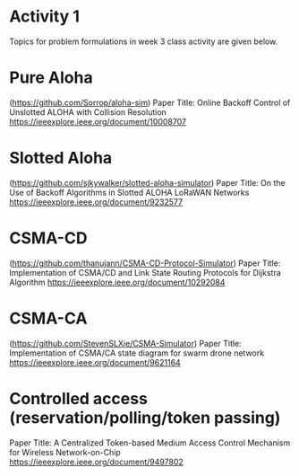 # Activity 1
Topics for problem formulations in week 3 class activity are given below.

# Pure Aloha
(https://github.com/Sorrop/aloha-sim)
Paper Title: Online Backoff Control of Unslotted ALOHA with Collision Resolution
https://ieeexplore.ieee.org/document/10008707

 
# Slotted Aloha
(https://github.com/sjkywalker/slotted-aloha-simulator)
Paper Title: On the Use of Backoff Algorithms in Slotted ALOHA LoRaWAN Networks
https://ieeexplore.ieee.org/document/9232577

# CSMA-CD
(https://github.com/thanujann/CSMA-CD-Protocol-Simulator)
Paper Title: Implementation of CSMA/CD and Link State Routing Protocols for Dijkstra Algorithm
https://ieeexplore.ieee.org/document/10292084


# CSMA-CA
(https://github.com/StevenSLXie/CSMA-Simulator)
Paper Title: Implementation of CSMA/CA state diagram for swarm drone network
https://ieeexplore.ieee.org/document/9621164


# Controlled access (reservation/polling/token passing)
Paper Title: A Centralized Token-based Medium Access Control Mechanism for Wireless Network-on-Chip
https://ieeexplore.ieee.org/document/9497802
